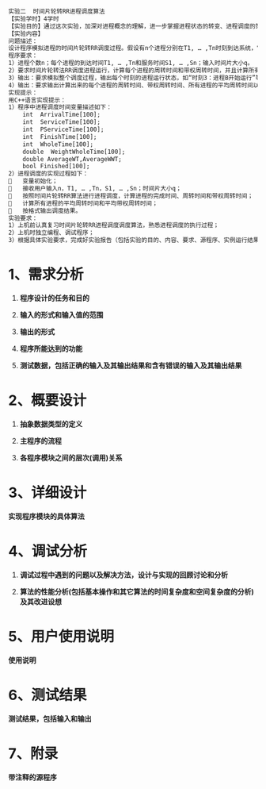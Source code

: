 ```txt
实验二  时间片轮转RR进程调度算法
【实验学时】4学时
【实验目的】通过这次实验，加深对进程概念的理解，进一步掌握进程状态的转变、进程调度的策略及对系统性能的评价方法。
【实验内容】
问题描述：
设计程序模拟进程的时间片轮转RR调度过程。假设有n个进程分别在T1, … ,Tn时刻到达系统，它们需要的服务时间分别为S1, … ,Sn。分别利用不同的时间片大小q，采用时间片轮转RR进程调度算法进行调度，计算每个进程的完成时间、周转时间和带权周转时间，并且统计n个进程的平均周转时间和平均带权周转时间。
程序要求：
1）进程个数n；每个进程的到达时间T1, … ,Tn和服务时间S1, … ,Sn；输入时间片大小q。
2）要求时间片轮转法RR调度进程运行，计算每个进程的周转时间和带权周转时间，并且计算所有进程的平均周转时间和带权平均周转时间；
3）输出：要求模拟整个调度过程，输出每个时刻的进程运行状态，如“时刻3：进程B开始运行”等等；
4）输出：要求输出计算出来的每个进程的周转时间、带权周转时间、所有进程的平均周转时间以及带权平均周转时间。
实现提示：
用C++语言实现提示：
1）程序中进程调度时间变量描述如下：
	int  ArrivalTime[100];
	int  ServiceTime[100];
	int  PServiceTime[100];
	int  FinishTime[100];
	int  WholeTime[100];
	double  WeightWholeTime[100];
	double AverageWT,AverageWWT;
	bool Finished[100];
2）进程调度的实现过程如下：
	变量初始化；
	接收用户输入n，T1, … ,Tn，S1, … ,Sn；时间片大小q；
	按照时间片轮转RR算法进行进程调度，计算进程的完成时间、周转时间和带权周转时间；
	计算所有进程的平均周转时间和平均带权周转时间；
	按格式输出调度结果。
实验要求：
1）上机前认真复习时间片轮转RR进程调度调度算法，熟悉进程调度的执行过程；
2）上机时独立编程、调试程序；
3）根据具体实验要求，完成好实验报告（包括实验的目的、内容、要求、源程序、实例运行结果截图、发现的问题以及解决方法）
```

# 1、需求分析

1. **程序设计的任务和目的**

   

2. **输入的形式和输入值的范围**

   

3. **输出的形式**

   

4. **程序所能达到的功能**

   

5. **测试数据，包括正确的输入及其输出结果和含有错误的输入及其输出结果**

   

# 2、概要设计

1. **抽象数据类型的定义**

   

2. **主程序的流程**

   

3. **各程序模块之间的层次(调用)关系**

   

# 3、详细设计

**实现程序模块的具体算法**

# 4、调试分析

1. **调试过程中遇到的问题以及解决方法，设计与实现的回顾讨论和分析**

   

2. **算法的性能分析(包括基本操作和其它算法的时间复杂度和空间复杂度的分析)及其改进设想**

   

# 5、用户使用说明

**使用说明**



# 6、测试结果

**测试结果，包括输入和输出**



# 7、附录

**带注释的源程序**

